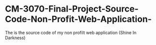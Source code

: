 # CM-3070-Final-Project-Source-Code-Non-Profit-Web-Application-
The is the source code of my non profilt web application (Shine In Darkness)
